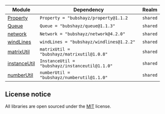 | Module | Dependency | Realm |
| -- | -- | -- |
| [Property](https://bubshayz.github.io/libraries/api/Property) | `Property = "bubshayz/property@1.1.2` | `shared` |
| [Queue](https://bubshayz.github.io/libraries/api/Queue) | `Queue = "bubshayz/queue@1.1.3"` | `shared` |
| [network](https://bubshayz.github.io/libraries/api/Network) | `Network = "bubshayz/network@4.2.0"` | `shared` |
| [windLines](https://bubshayz.github.io/libraries/api/windLines) | `windLines = "bubshayz/windlines@1.2.2"` | `shared` |
| [matrixUtil](https://bubshayz.github.io/libraries/api/matrixUtil) | `matrixUtil = "bubshayz/matrixutil@1.0.8"` | `shared` |
| [instanceUtil](https://bubshayz.github.io/libraries/api/InstanceUtil) | `InstanceUtil = "bubshayz/instanceutil@1.1.0"` | `shared` |
| [numberUtil](https://bubshayz.github.io/libraries/api/numberUtil) | `numberUtil = "bubshayz/numberutil@1.1.0"` | `shared` |

## License notice

All libraries are open sourced under the [MIT](https://en.wikipedia.org/wiki/MIT_License) license.